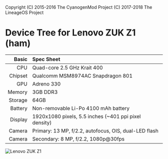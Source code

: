 Copyright (C) 2015-2016 The CyanogenMod Project
          (C) 2017-2018 The LineageOS Project

Device Tree for Lenovo ZUK Z1 (ham)
===========================================

Basic   | Spec Sheet
-------:|:-------------------------
CPU     | Quad-core 2.5 GHz Krait 400
Chipset | Qualcomm MSM8974AC Snapdragon 801
GPU     | Adreno 330
Memory  | 3GB DDR3
Storage | 64GB
Battery | Non-removable Li-Po 4100 mAh battery
Display | 1920x1080 pixels, 5.5 inches (~401 ppi pixel density)
Camera  | Primary: 13 MP, f/2.2, autofocus, OIS, dual-LED flash
Camera	| Secondary: 8 MP, f/2.2, 1080p@30fps

![Lenovo ZUK Z1](http://cdn2.gsmarena.com/vv/pics/lenovo/lenovo-zuk-z1-1.jpg "Lenovo ZUK Z1")

